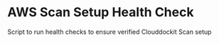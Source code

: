 # AWS Scan Setup Health Check

Script to run health checks to ensure verified Clouddockit Scan setup
